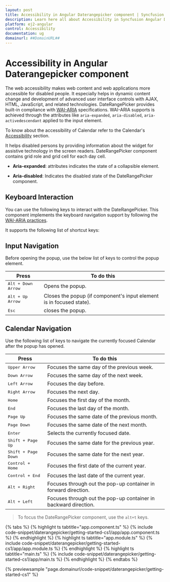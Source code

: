 ```yaml
---
layout: post
title: Accessibility in Angular Daterangepicker component | Syncfusion
description: Learn here all about Accessibility in Syncfusion Angular Daterangepicker component of Syncfusion Essential JS 2 and more.
platform: ej2-angular
control: Accessibility 
documentation: ug
domainurl: ##DomainURL##
---
```


# Accessibility in Angular Daterangepicker component

The web accessibility makes web content and web applications more accessible for disabled people.
It especially helps in dynamic content change and development of advanced user interface controls  with AJAX, HTML, JavaScript, and related technologies.
DateRangePicker provides built-in compliance with [WAI-ARIA](http://www.w3.org/WAI/PF/aria-practices) specifications. WAI-ARIA
supports is achieved through the attributes
like `aria-expanded`, `aria-disabled`, `aria-activedescendant`
applied to the input element.

To know about the accessibility of Calendar refer to the Calendar's [Accessibility](../calendar/accessibility) section.

It helps disabled persons by providing information about the widget for assistive technology  in the screen readers.
DateRangePicker component contains grid role and grid cell for each day cell.

* **Aria-expanded**: attributes indicates the state of a collapsible element.

* **Aria-disabled**:  Indicates the disabled state of the DateRangePicker component.

## Keyboard Interaction

You can use the following keys to interact with the DateRangePicker.
This component implements the keyboard navigation support by following the  [WAI-ARIA practices](http://www.w3.org/WAI/PF/aria-practices).

It supports the following list of shortcut keys:

## Input Navigation

Before opening the popup, use the below list of keys to
control the popup element.

| **Press** | **To do this** |
| --- | --- |
| <kbd>Alt +  Down Arrow</kbd> | Opens the popup. |
| <kbd>Alt +  Up Arrow</kbd> | Closes the popup (if component's input element is in focused state).|
| <kbd>Esc</kbd> | closes the popup. |

## Calendar Navigation

Use the following list of keys to navigate the currently focused Calendar after the popup has opened.

| **Press** | **To do this** |
| --- | --- |
| <kbd>Upper Arrow</kbd>  | Focuses the same day of the previous week. |
| <kbd>Down Arrow</kbd>  | Focuses the same day of the next week. |
| <kbd>Left Arrow</kbd>  | Focuses the day before. |
| <kbd>Right Arrow</kbd>  | Focuses the next day. |
| <kbd>Home</kbd>  | Focuses the first day of the month. |
| <kbd>End</kbd>  | Focuses the last day of the month. |
| <kbd>Page Up</kbd>  | Focuses the same date of the previous month. |
| <kbd>Page Down</kbd>  | Focuses the same date of the next month. |
| <kbd>Enter</kbd>  | Selects the currently focused date. |
| <kbd>Shift + Page Up</kbd>  | Focuses the same date for the previous year. |
| <kbd>Shift + Page Down</kbd>  | Focuses the same date for the next year. |
| <kbd>Control + Home</kbd>  | Focuses the first date of the current year. |
| <kbd>Control + End</kbd>  | Focuses the last date of the current year. |
| <kbd>Alt + Right</kbd>  | Focuses through out the pop-up container in forward direction. |
| <kbd>Alt + Left</kbd>  | Focuses through out the pop-up container in backward direction. |
> To focus the DateRangePicker component, use the `alt+t` keys.

{% tabs %}
{% highlight ts tabtitle="app.component.ts" %}
{% include code-snippet/daterangepicker/getting-started-cs1/app/app.component.ts %}
{% endhighlight %}
{% highlight ts tabtitle="app.module.ts" %}
{% include code-snippet/daterangepicker/getting-started-cs1/app/app.module.ts %}
{% endhighlight %}
{% highlight ts tabtitle="main.ts" %}
{% include code-snippet/daterangepicker/getting-started-cs1/app/main.ts %}
{% endhighlight %}
{% endtabs %}
  
{% previewsample "page.domainurl/code-snippet/daterangepicker/getting-started-cs1" %}